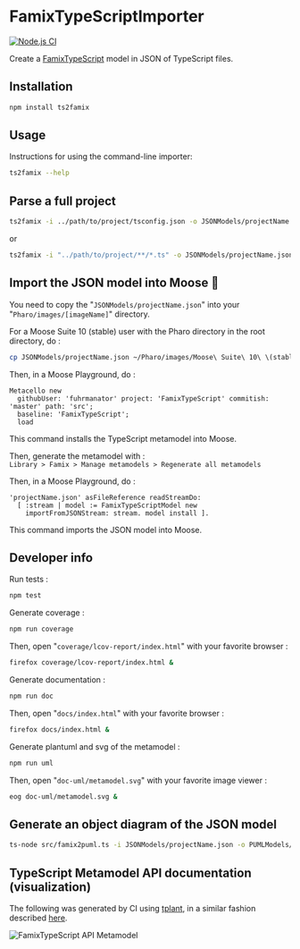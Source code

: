 # FamixTypeScriptImporter

[![Node.js CI](https://github.com/fuhrmanator/FamixTypeScriptImporter/actions/workflows/node.js.yml/badge.svg)](https://github.com/fuhrmanator/FamixTypeScriptImporter/actions/workflows/node.js.yml)

Create a [FamixTypeScript](https://github.com/fuhrmanator/FamixTypeScript) model in JSON of TypeScript files.

## Installation

```sh
npm install ts2famix
```

## Usage

Instructions for using the command-line importer:

```sh
ts2famix --help
```

## Parse a full project

```sh
ts2famix -i ../path/to/project/tsconfig.json -o JSONModels/projectName.json
```
or
```sh
ts2famix -i "../path/to/project/**/*.ts" -o JSONModels/projectName.json
```

## Import the JSON model into Moose 🫎

You need to copy the "```JSONModels/projectName.json```" into your "```Pharo/images/[imageName]```" directory.

For a Moose Suite 10 (stable) user with the Pharo directory in the root directory, do : 
```sh
cp JSONModels/projectName.json ~/Pharo/images/Moose\ Suite\ 10\ \(stable\)/.
```

Then, in a Moose Playground, do :
```smalltalk
Metacello new 
  githubUser: 'fuhrmanator' project: 'FamixTypeScript' commitish: 'master' path: 'src';
  baseline: 'FamixTypeScript';
  load
```

This command installs the TypeScript metamodel into Moose.

Then, generate the metamodel with :  
```Library > Famix > Manage metamodels > Regenerate all metamodels```

Then, in a Moose Playground, do :
```smalltalk
'projectName.json' asFileReference readStreamDo:
  [ :stream | model := FamixTypeScriptModel new 
    importFromJSONStream: stream. model install ].
```

This command imports the JSON model into Moose.

## Developer info

Run tests :
```sh
npm test
```

Generate coverage :
```sh
npm run coverage
```

Then, open "```coverage/lcov-report/index.html```" with your favorite browser : 
```sh
firefox coverage/lcov-report/index.html &
```

Generate documentation :
```sh
npm run doc
```

Then, open "```docs/index.html```" with your favorite browser : 
```sh
firefox docs/index.html &
```

Generate plantuml and svg of the metamodel :
```sh
npm run uml
```

Then, open "```doc-uml/metamodel.svg```" with your favorite image viewer :
```sh
eog doc-uml/metamodel.svg &
```

## Generate an object diagram of the JSON model

```sh
ts-node src/famix2puml.ts -i JSONModels/projectName.json -o PUMLModels/projectName.puml
```

## TypeScript Metamodel API documentation (visualization)

The following was generated by CI using [tplant](https://github.com/bafolts/tplant), in a similar fashion described [here](https://modularmoose.org/posts/2021-07-19-automatic-metamodel-documentation-generation).

![FamixTypeScript API Metamodel](https://raw.githubusercontent.com/fuhrmanator/FamixTypeScriptImporter/v1/doc/metamodel.svg)
